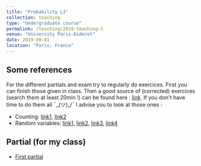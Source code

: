 ```yaml
---
title: "Probability L3"
collection: teaching
type: "Undergraduate course"
permalink: /teaching/2019-teaching-1
venue: "University Paris-Diderot"
date: 2019-09-01
location: "Paris, France"
---
```


[](https://www.google.com/)






## Some references 
For the different partials and exam try to regularly do exercices. First you can finish those given in class. Then a good source of (corrected) exercices (search them at least 20min !) can be found here : [link](http://www.bibmath.net/ressources/index.php?action=affiche&quoi=bde/proba.html). If you don't have time to do them all ¯\_(ツ)_/¯  I advise you to look at those ones :
- Counting: [link1](http://www.bibmath.net/ressources/index.php?action=affiche&quoi=bde/proba/denombrement-theo&type=fexo), [link2](http://www.bibmath.net/ressources/index.php?action=affiche&quoi=bde/proba/denombrement&type=fexo)
- Random variables: [link1](http://www.bibmath.net/ressources/index.php?action=affiche&quoi=bde/proba/vacontinue&type=fexo), [link2](http://www.bibmath.net/ressources/index.php?action=affiche&quoi=bde/proba/vacontinueusuelles&type=fexo),  [link3](http://www.bibmath.net/ressources/index.php?action=affiche&quoi=bde/proba/vagenerale&type=fexo), [link4](http://www.bibmath.net/ressources/index.php?action=affiche&quoi=bde/proba/vectalea&type=fexo)


## Partial (for my class)
- [First partial](https://enzoMiller.github.io/files/cv-enzo-miller.pdf)
